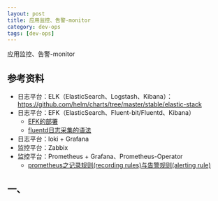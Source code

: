 ```yaml
---
layout: post
title: 应用监控、告警-monitor
category: dev-ops
tags: [dev-ops]
---
```


应用监控、告警-monitor

## 参考资料
- 日志平台：ELK（ElasticSearch、Logstash、Kibana）：https://github.com/helm/charts/tree/master/stable/elastic-stack
- 日志平台：EFK（ElasticSearch、Fluent-bit/Fluentd、Kibana）
  - [EFK的部署](https://blog.csdn.net/luanpeng825485697/article/details/83312662)
  - [fluentd日志采集的语法](https://blog.csdn.net/luanpeng825485697/article/details/83339985) 
- 日志平台：loki + Grafana 
- 监控平台：Zabbix
- 监控平台：Prometheus + Grafana、Prometheus-Operator
  - [prometheus之记录规则(recording rules)与告警规则(alerting rule)](https://luanpeng.blog.csdn.net/article/details/82730704)

## 一、